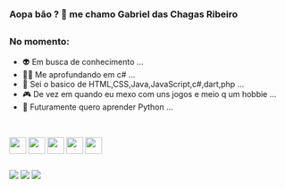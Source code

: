 ### Aopa bão ? 👋 me chamo Gabriel das Chagas Ribeiro

##
### No momento: 
- 👽 Em busca de conhecimento ...
- 🐱‍🏍 Me aprofundando em c# ...
- 🤔 Sei o basico de HTML,CSS,Java,JavaScript,c#,dart,php ...
- 🎮 De vez em quando eu mexo com uns jogos e meio q um hobbie ...
- 🐍 Futuramente quero aprender Python ... 
##

<div style="display: inline_block"><br>
   <img align="center" height="30" widht="40" src="https://cdn.jsdelivr.net/gh/devicons/devicon/icons/csharp/csharp-original.svg" />
   <img align="center" height="30" widht="40" src="https://cdn.jsdelivr.net/gh/devicons/devicon/icons/html5/html5-original.svg" />
   <img align="center" height="30" widht="40" src="https://cdn.jsdelivr.net/gh/devicons/devicon/icons/java/java-original.svg" />
   <img align="center" height="30" widht="40" src="https://cdn.jsdelivr.net/gh/devicons/devicon/icons/javascript/javascript-original.svg" />        
   <img align="center" height="30" widht="40" src="https://cdn.jsdelivr.net/gh/devicons/devicon/icons/dart/dart-original.svg" />           
</div>

##

<div>
 <a href="https://twitch.tv/x2osso"><img src="https://img.shields.io/badge/Twitch-9146FF?style=for-the-badge&logo=twitch&logoColor=white"></a>
 <a href="https://www.youtube.com/channel/UCFFA-hvAq3NSLzlzzO3ehwg"><img src="https://img.shields.io/badge/YouTube-FF0000?style=for-the-badge&logo=youtube&logoColor=white"></a>
 <a href="https://www.instagram.com/x2osso/"><img src="https://img.shields.io/badge/Instagram-E4405F?style=for-the-badge&logo=instagram&logoColor=white"></a>
</div>
